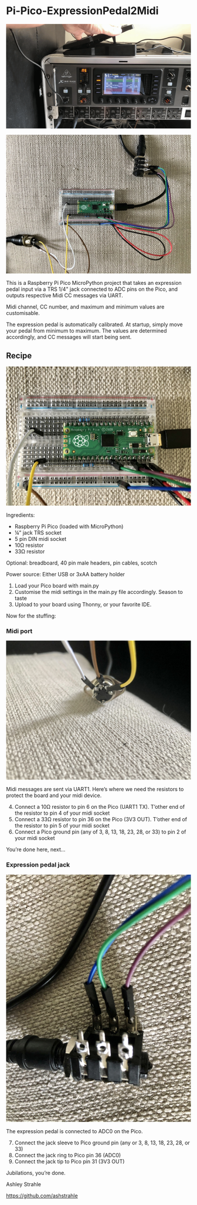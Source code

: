 # Pi-Pico-ExpressionPedal2Midi

![](/docs/Pi-Pico-ExpressionPedal2Midi.gif)

![](/docs/Pi-Pico-ExpressionPedal2Midi1.jpeg)

This is a Raspberry Pi Pico MicroPython project that takes an expression pedal input via a TRS 1/4" jack connected to ADC pins on the Pico, and outputs respective Midi CC messages via UART.

Midi channel, CC number, and maximum and minimum values are customisable.

The expression pedal is automatically calibrated. At startup, simply move your pedal from minimum to maximum. The values are determined accordingly, and CC messages will start being sent.

## Recipe

![](/docs/Pi-Pico-ExpressionPedal2Midi2.jpeg)

Ingredients:

- Raspberry Pi Pico (loaded with MicroPython)
- ¼” jack TRS socket
- 5 pin DIN midi socket
- 10Ω resistor
- 33Ω resistor

Optional: breadboard, 40 pin male headers, pin cables, scotch

Power source:
Either USB or 3xAA battery holder

1. Load your Pico board with main.py
2. Customise the midi settings in the main.py file accordingly. Season to taste
3. Upload to your board using Thonny, or your favorite IDE.

Now for the stuffing:

### Midi port

![](/docs/Pi-Pico-ExpressionPedal2Midi4.jpeg)

Midi messages are sent via UART1. Here’s where we need the resistors to protect the board and your midi device. 

4. Connect a 10Ω resistor to pin 6 on the Pico (UART1 TX). T’other end of the resistor to pin 4 of your midi socket
5. Connect a 33Ω resistor to pin 36 on the Pico (3V3 OUT). T’other end of the resistor to pin 5 of your midi socket
6. Connect a Pico ground pin (any of 3, 8, 13, 18, 23, 28, or 33) to pin 2 of your midi socket

You’re done here, next…

### Expression pedal jack

![](/docs/Pi-Pico-ExpressionPedal2Midi3.jpeg)

The expression pedal is connected to ADC0 on the Pico.

7. Connect the jack sleeve to Pico ground pin (any or 3, 8, 13, 18, 23, 28, or 33)
8. Connect the jack ring to Pico pin 36 (ADC0)
9. Connect the jack tip to Pico pin 31 (3V3 OUT)

Jubilations, you’re done.

Ashley Strahle

https://github.com/ashstrahle
